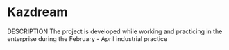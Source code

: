 # Kazdream

DESCRIPTION
The project is developed while working and practicing in the enterprise during the February - April industrial practice
